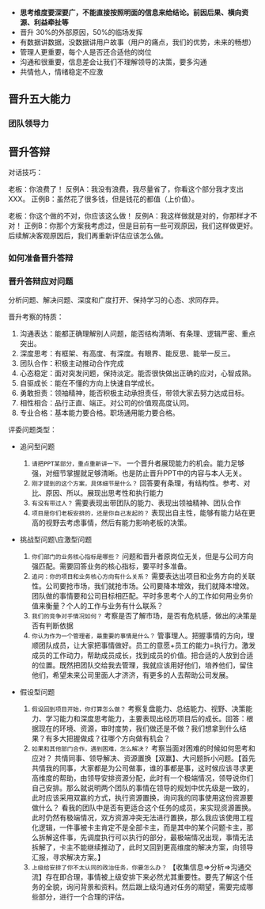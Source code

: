 - **思考维度要深要广，不能直接按照明面的信息来给结论。前因后果、横向资源、利益牵扯等**
- 晋升 30%的外部原因，50%的临场发挥
- 有数据讲数据，没数据讲用户故事（用户的痛点，我们的优势，未来的畅想）
- 管理人更重要，每个人是否还合适他的岗位
- 沟通和很重要，信息差会让我们不理解领导的决策，要多沟通
- 共情他人，情绪稳定不应激

## 晋升五大能力

### 团队领导力

## 晋升答辩

对话技巧：

老板：你浪费了！
反例A：我没有浪费，我尽量省了，你看这个部分我才支出XXX。
正例B：虽然花了很多钱，但是钱花的都值（上价值）。

老板：你这个做的不对，你应该这么做！
反例A：我这样做就是对的，你那样才不对！
正例B：你那个方案我考虑过，但是目前有一些可观原因，我们这样做更好。后续解决客观原因后，我们再重新评估应该怎么做。


### 如何准备晋升答辩



### 晋升答辩应对问题

分析问题、解决问题、深度和广度打开、保持学习的心态、求同存异。

晋升考察的特质：
1. 沟通表达：能都正确理解别人问题，能否结构清晰、有条理、逻辑严密、重点突出。
2. 深度思考：有框架、有高度、有深度。有眼界、能反思、能举一反三。
3. 团队合作：积极主动推动合作完成
4. 心态稳定：面对突发问题，保持淡定。能否很快做出正确的应对，心智成熟。
5. 自驱成长：能在不懂的方向上快速自学成长。
6. 勇敢担责：领袖精神，能否积极主动承担责任，带领大家去努力达成目标。
7. 相性相合：品行正直、端正。对公司的价值观高度认同。
8. 专业合格：基本能力要合格。职场通用能力要合格。

评委问题类型：
- 追问型问题
  1. `请把PPT某部分，重点重新讲一下。`  一个晋升者展现能力的机会。能力足够强，对细节掌握就足够清晰。也是防止晋升PPT中的内容与本人无关。
  2. `刚才提到的这个方案，具体细节是什么？` 回答要有条理，有结构性。参考、对比、原因、所以。展现出思考性和执行能力
  3. `有没有带过人？` 需要表现出带团队的能力、表现出领袖精神、团队合作
  4. `项目是你们老板安排的，还是你自己发起的？` 表现出自主性，能够有能力站在更高的视野去考虑事情，然后有能力影响老板的决策。

- 挑战型问题\应激型问题
  1. `你们部门的业务核心指标是哪些？` 问题和晋升者原岗位无关，但是与公司方向强匹配。需要回答业务的核心指标，要平时多准备。
  2. `追问：你的项目和业务核心方向有什么关系？` 需要表达出项目和业务方向的关联性。公司要抢市场，我们就抢市场。公司要降本增效，我们就降本增效。团队做的事情要和公司目标相匹配。平时多思考个人的工作如何用业务价值来衡量？个人的工作与业务有什么联系？
  3. `我们的竞争对手情况如何？` 考察是否了解市场，是否有危机感，做出的决策是否有判断依据  
  4. `你认为作为一个管理者，最重要的事情是什么？` 管事理人。把握事情的方向，理顺团队成员，让大家把事情做好。员工的意愿+员工的能力=执行力。激发成员的工作动力，帮助成员成长，找到成员的价值。把合适的人放到合适的位置。既然把团队交给我去管理，我就应该用好他们，培养他们，留住他们，希望未来公司里面人才济济，有更多的人去帮助公司发展。

- 假设型问题
  1. `假设回到项目开始，你打算怎么做？` 考察复盘能力、总结能力、视野、决策能力、学习能力和深度思考能力，主要表现出经历项目后的成长。回答：根据现在的环境、资源，审时度势，我们做还是不做？我们想拿到什么结果？有多大把握做成？往哪个方向做有机会？
  2. `如果和其他部门合作，遇到困难，怎么解决？` 考察当面对困难的时候如何思考和应对？ 共情同事、领导解决、资源置换【双赢】、大问题拆小问题。【首先共情我的同事，大家都是为公司做事，谁的事都是事，这时候应该寻求更高维度的帮助，由领导安排资源分配，此时有一个极端情况，领导说你们自己安排。那么就说明两个团队的事情在领导的规划中优先级是一致的，此时应该采用双赢的方式，执行资源置换，询问我的同事使用这份资源要做什么？ 看我的团队中是否有更适合这个任务的成员，来实现资源置换。此时仍然有极端情况，双方资源冲突无法进行置换，那么我应该使用工程化逻辑，一件事被卡主肯定不是全部卡主，而是其中的某个问题卡主，那么拆解这件事，先调度执行可以执行的部分，最极端情况出现，事情无法拆解了，卡主不能继续推动了，此时又回到更高维度的解决方案，向领导汇报，寻求解决方案。】
  3. `上级给安排了你不太认同的政治任务，你要怎么办？` 【收集信息=>分析=>沟通交流】存在即合理，事情被上级安排下来必然尤其重要性。要先了解这个任务的全貌，询问背景和资料。然后跟上级沟通对任务的期望，需要完成哪些部分，进行一个合理的评估。